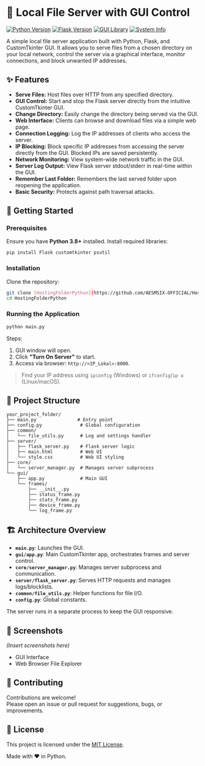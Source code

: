 
# 📁 Local File Server with GUI Control

[![Python Version](https://img.shields.io/badge/python-3.8+-blue.svg)](https://www.python.org/)
[![Flask Version](https://img.shields.io/badge/framework-Flask-blue.svg)](https://flask.palletsprojects.com/)
[![GUI Library](https://img.shields.io/badge/GUI-CustomTkinter-brightgreen.svg)](https://customtkinter.tomschimansky.com/)
[![System Info](https://img.shields.io/badge/system-psutil-orange.svg)](https://psutil.readthedocs.io/)

A simple local file server application built with Python, Flask, and CustomTkinter GUI. It allows you to serve files from a chosen directory on your local network, control the server via a graphical interface, monitor connections, and block unwanted IP addresses.

## ✨ Features

- **Serve Files:** Host files over HTTP from any specified directory.
- **GUI Control:** Start and stop the Flask server directly from the intuitive CustomTkinter GUI.
- **Change Directory:** Easily change the directory being served via the GUI.
- **Web Interface:** Clients can browse and download files via a simple web page.
- **Connection Logging:** Log the IP addresses of clients who access the server.
- **IP Blocking:** Block specific IP addresses from accessing the server directly from the GUI. Blocked IPs are saved persistently.
- **Network Monitoring:** View system-wide network traffic in the GUI.
- **Server Log Output:** View Flask server stdout/stderr in real-time within the GUI.
- **Remember Last Folder:** Remembers the last served folder upon reopening the application.
- **Basic Security:** Protects against path traversal attacks.

## 🚀 Getting Started

### Prerequisites

Ensure you have **Python 3.8+** installed. Install required libraries:

```bash
pip install Flask customtkinter psutil
```

### Installation

Clone the repository:

```bash
git clone [HostingFolderPython](https://github.com/AESMSIX-OFFICIAL/HostingFolderPython)
cd HostingFolderPython
```

### Running the Application

```bash
python main.py
```

Steps:
1. GUI window will open.
2. Click **"Turn On Server"** to start.
3. Access via browser: `http://<IP_Lokal>:8000`.

> Find your IP address using `ipconfig` (Windows) or `ifconfig`/`ip a` (Linux/macOS).

## 📂 Project Structure

```
your_project_folder/
├── main.py               # Entry point
├── config.py              # Global configuration
├── common/
│   └── file_utils.py      # Log and settings handler
├── server/
│   ├── flask_server.py    # Flask server logic
│   ├── main.html          # Web UI
│   └── style.css          # Web UI styling
├── core/
│   └── server_manager.py  # Manages server subprocess
└── gui/
    ├── app.py             # Main GUI
    └── frames/
        ├── __init__.py
        ├── status_frame.py
        ├── stats_frame.py
        ├── device_frame.py
        └── log_frame.py
```

## 🏗️ Architecture Overview

- **`main.py`**: Launches the GUI.
- **`gui/app.py`**: Main CustomTkinter app, orchestrates frames and server control.
- **`core/server_manager.py`**: Manages server subprocess and communication.
- **`server/flask_server.py`**: Serves HTTP requests and manages logs/blocklists.
- **`common/file_utils.py`**: Helper functions for file I/O.
- **`config.py`**: Global constants.

The server runs in a separate process to keep the GUI responsive.

## 📸 Screenshots

*(Insert screenshots here)*

- GUI Interface
- Web Browser File Explorer

## 🤝 Contributing

Contributions are welcome!  
Please open an issue or pull request for suggestions, bugs, or improvements.

## 📄 License

This project is licensed under the [MIT License](LICENSE).

Made with ❤️ in Python.
